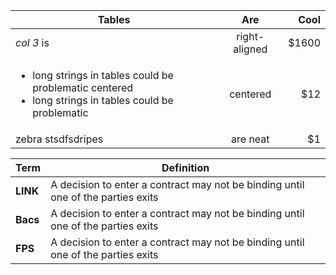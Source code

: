 | Tables        | Are           | Cool  |
| ------------- |:-------------:| -----:|
| *col 3* is      | right-aligned | $1600 |
|<ul><li>long strings in tables could be problematic       centered</li><li>long strings in tables could be problematic      | centered</li></ul>     |   $12 |
| zebra stsdfsdripes | are neat      |    $1 |

|Term|Definition|
|--|--|
|**LINK**|A decision to enter a contract may not be binding until one of the parties exits|
|**Bacs**|A decision to enter a contract may not be binding until one of the parties exits|
|**FPS**|A decision to enter a contract may not be binding until one of the parties exits|
